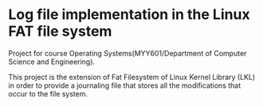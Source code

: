 # Log file implementation in the Linux FAT file system
Project for course Operating Systems(ΜΥΥ601/Department of Computer Science and Engineering).

This project is the extension of Fat Filesystem of Linux Kernel Library (LKL) in order to provide a journaling file that stores all the
modifications that occur to the file system.
